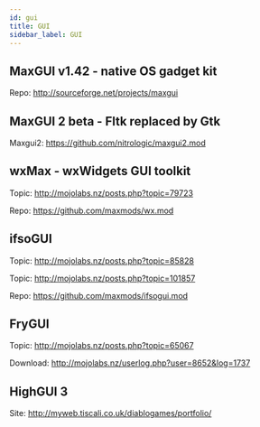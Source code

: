 ```yaml
---
id: gui
title: GUI
sidebar_label: GUI
---
```


## MaxGUI v1.42 - native OS gadget kit
Repo: http://sourceforge.net/projects/maxgui

## MaxGUI 2 beta - Fltk replaced by Gtk
Maxgui2: https://github.com/nitrologic/maxgui2.mod

## wxMax - wxWidgets GUI toolkit
Topic: http://mojolabs.nz/posts.php?topic=79723

Repo: https://github.com/maxmods/wx.mod

## ifsoGUI
Topic: http://mojolabs.nz/posts.php?topic=85828

Topic: http://mojolabs.nz/posts.php?topic=101857

Repo: https://github.com/maxmods/ifsogui.mod

## FryGUI
Topic: http://mojolabs.nz/posts.php?topic=65067

Download: http://mojolabs.nz/userlog.php?user=8652&log=1737

## HighGUI 3
Site: http://myweb.tiscali.co.uk/diablogames/portfolio/
